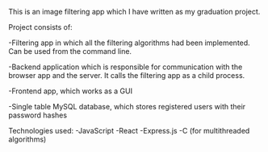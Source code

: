 This is an image filtering app which I have written as my graduation project.


Project consists of:

-Filtering app in which all the filtering algorithms had been implemented. Can be used from the command line.

-Backend application which is responsible for communication with the browser app and the server. It calls the filtering app as a child process.

-Frontend app, which works as a GUI

-Single table MySQL database, which stores registered users with their password hashes


Technologies used:
-JavaScript
-React
-Express.js
-C (for multithreaded algorithms)
